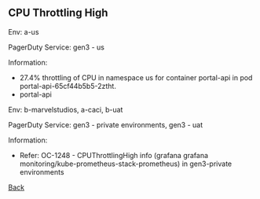 ## CPU Throttling High

Env: a-us

PagerDuty Service: gen3 - us

Information:
- 27.4% throttling of CPU in namespace us for container portal-api in pod portal-api-65cf44b5b5-2ztht.
- portal-api

Env: b-marvelstudios, a-caci, b-uat

PagerDuty Service: gen3 - private environments, gen3 - uat

Information:
- Refer: OC-1248 - CPUThrottlingHigh info (grafana grafana monitoring/kube-prometheus-stack-prometheus) in gen3-private environments

[Back](/Centralized-Documentation)
